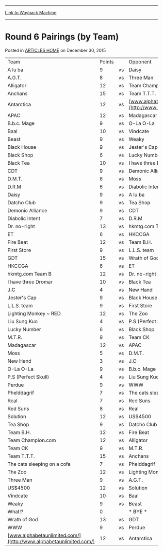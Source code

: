 
---
[Link to Wayback Machine](https://web.archive.org/web/20171030110934/https://magic.wizards.com/en/articles/archive/round-6-pairings-team-2000-01-01)

[_metadata_:description]:- "Team Points Opponent Points A lu ba 9 vs Daisy 9 A.G.T. 8 vs Three Man 9 Alligator 12 vs Team Champion.com 12 Anchans 15 vs Team T.T.T. 15 Antarctica 12 vs www.alphabetaunlimited.com/ 12"
[_metadata_:generator]:- "Drupal 7 (http://drupal.org)"
[_metadata_:node]:- "958746"
[_metadata_:path_date]:- "2000-01-01"
[_metadata_:publish_date]:- "2015-12-30"
[_metadata_:source]:- "div-main-content"
[_metadata_:title]:- "Round 6 Pairings (by Team)"
[_metadata_:wayback_capture_timestamp]:- "2017-10-30 11:09:34"
[_metadata_:wayback_raw_url]:- "https://web.archive.org/web/20171030110934id_/https://magic.wizards.com/en/articles/archive/round-6-pairings-team-2000-01-01"
[_metadata_:wayback_url]:- "https://magic.wizards.com/en/articles/archive/round-6-pairings-team-2000-01-01"
---


Round 6 Pairings (by Team)
==========================



 Posted in [ARTICLES HOME](/en/articles)
 on December 30, 2015 













|  |  |  |  |  |
| --- | --- | --- | --- | --- |
| Team | Points |  | Opponent | Points |
| A lu ba | 9 | vs | Daisy | 9 |
| A.G.T. | 8 | vs | Three Man | 9 |
| Alligator | 12 | vs | Team Champion.com | 12 |
| Anchans | 15 | vs | Team T.T.T. | 15 |
| Antarctica | 12 | vs | [www.alphabetaunlimited.com/](http://www.alphabetaunlimited.com/) | 12 |
| APAC | 12 | vs | Madagascar | 12 |
| B.b.c. Mage | 9 | vs | O-La O-La | 9 |
| Baal | 10 | vs | Vindcate | 10 |
| Beast | 9 | vs | Weaky | 9 |
| Black House | 9 | vs | Jester's Cap | 9 |
| Black Shop | 6 | vs | Lucky Number | 6 |
| Black Tea | 10 | vs | I have three Dromar | 10 |
| CDT | 9 | vs | Demonic Alliance | 9 |
| D.M.T. | 6 | vs | Moss | 5 |
| D.R.M | 6 | vs | Diabolic Intent | 7 |
| Daisy | 9 | vs | A lu ba | 9 |
| Datcho Club | 9 | vs | Tea Shop | 9 |
| Demonic Alliance | 9 | vs | CDT | 9 |
| Diabolic Intent | 7 | vs | D.R.M | 6 |
| Dr. no-right | 13 | vs | hkmtg.com Team B | 12 |
| ET | 6 | vs | HKCCGA | 6 |
| Fire Beat | 12 | vs | Team B.H. | 12 |
| First Store | 9 | vs | L.L.S. team | 9 |
| GDT | 15 | vs | Wrath of God | 13 |
| HKCCGA | 6 | vs | ET | 6 |
| hkmtg.com Team B | 12 | vs | Dr. no-right | 13 |
| I have three Dromar | 10 | vs | Black Tea | 10 |
| J.C | 4 | vs | New Hand | 3 |
| Jester's Cap | 9 | vs | Black House | 9 |
| L.L.S. team | 9 | vs | First Store | 9 |
| Lighting Monkey ~ RED | 12 | vs | The Zoo | 12 |
| Liu Sung Kuo | 4 | vs | P.S (Perfect Skull) | 4 |
| Lucky Number | 6 | vs | Black Shop | 6 |
| M.T.R. | 9 | vs | Team CK | 9 |
| Madagascar | 12 | vs | APAC | 12 |
| Moss | 5 | vs | D.M.T. | 6 |
| New Hand | 3 | vs | J.C | 4 |
| O-La O-La | 9 | vs | B.b.c. Mage | 9 |
| P.S (Perfect Skull) | 4 | vs | Liu Sung Kuo | 4 |
| Perdue | 9 | vs | WWW | 9 |
| Phelddagrif | 7 | vs | The cats sleeping on a cofe | 7 |
| Real | 7 | vs | Red Suns | 8 |
| Red Suns | 8 | vs | Real | 7 |
| Solution | 12 | vs | US$4500 | 12 |
| Tea Shop | 9 | vs | Datcho Club | 9 |
| Team B.H. | 12 | vs | Fire Beat | 12 |
| Team Champion.com | 12 | vs | Alligator | 12 |
| Team CK | 9 | vs | M.T.R. | 9 |
| Team T.T.T. | 15 | vs | Anchans | 15 |
| The cats sleeping on a cofe | 7 | vs | Phelddagrif | 7 |
| The Zoo | 12 | vs | Lighting Monkey ~ RED | 12 |
| Three Man | 9 | vs | A.G.T. | 8 |
| US$4500 | 12 | vs | Solution | 12 |
| Vindcate | 10 | vs | Baal | 10 |
| Weaky | 9 | vs | Beast | 9 |
| What!? | 0 |  | \* BYE \* |  |
| Wrath of God | 13 | vs | GDT | 15 |
| WWW | 9 | vs | Perdue | 9 |
| [www.alphabetaunlimited.com/](http://www.alphabetaunlimited.com/) | 12 | vs | Antarctica | 12 |







